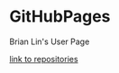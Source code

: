 # GitHubPages

Brian Lin's User Page

[link to repositories](https://github.com/lin-ister/lin-ister.github.io.git)
